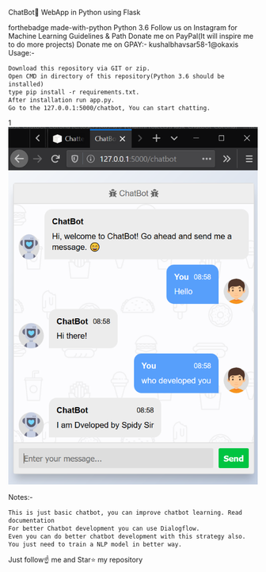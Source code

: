ChatBot💬 WebApp in Python using Flask

forthebadge made-with-python
Python 3.6
Follow us on Instagram for Machine Learning Guidelines & Path
Donate me on PayPal(It will inspire me to do more projects)
Donate me on GPAY:- kushalbhavsar58-1@okaxis
Usage:-

    Download this repository via GIT or zip.
    Open CMD in directory of this repository(Python 3.6 should be installed)
    type pip install -r requirements.txt.
    After installation run app.py.
    Go to the 127.0.0.1:5000/chatbot, You can start chatting.

1![alt text](1.png)

Notes:-

    This is just basic chatbot, you can improve chatbot learning. Read documentation
    For better Chatbot development you can use Dialogflow.
    Even you can do better chatbot development with this strategy also. You just need to train a NLP model in better way.

Just follow☝️ me and Star⭐ my repository
